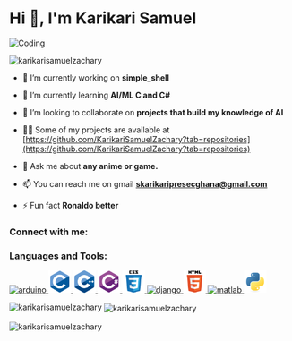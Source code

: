   <h1 align="left">Hi 👋, I'm Karikari Samuel</h1>

</p>
<p align="left">
  <img alt="Coding" src="https://th.bing.com/th/id/OIP.SbuZhJ5wGV-P2SBT1B-69AAAAA?w=270&h=180&c=7&r=0&o=5&pid=1.7" width="400">    
</p>

<p align="left">
  <img src="https://komarev.com/ghpvc/?username=karikarisamuelzachary&label=Profile%20views&color=0e75b6&style=flat" alt="karikarisamuelzachary" />

  
</p>

- 🔭 I’m currently working on **simple_shell**

- 🌱 I’m currently learning **AI/ML C and C#**

- 👯 I’m looking to collaborate on **projects that build my knowledge of AI**

- 👨‍💻 Some of my projects are available at [https://github.com/KarikariSamuelZachary?tab=repositories](https://github.com/KarikariSamuelZachary?tab=repositories)

- 💬 Ask me about **any anime or game.**

- 📫 You can reach me on gmail **skarikaripresecghana@gmail.com**

- ⚡ Fun fact **Ronaldo better**

<h3 align="left">Connect with me:</h3>
<p align="left">
</p>

<h3 align="left">Languages and Tools:</h3>
<p align="left"> <a href="https://www.arduino.cc/" target="_blank" rel="noreferrer"> <img src="https://cdn.worldvectorlogo.com/logos/arduino-1.svg" alt="arduino" width="40" height="40"/> </a> <a href="https://www.cprogramming.com/" target="_blank" rel="noreferrer"> <img src="https://raw.githubusercontent.com/devicons/devicon/master/icons/c/c-original.svg" alt="c" width="40" height="40"/> </a> <a href="https://www.w3schools.com/cpp/" target="_blank" rel="noreferrer"> <img src="https://raw.githubusercontent.com/devicons/devicon/master/icons/cplusplus/cplusplus-original.svg" alt="cplusplus" width="40" height="40"/> </a> <a href="https://www.w3schools.com/cs/" target="_blank" rel="noreferrer"> <img src="https://raw.githubusercontent.com/devicons/devicon/master/icons/csharp/csharp-original.svg" alt="csharp" width="40" height="40"/> </a> <a href="https://www.w3schools.com/css/" target="_blank" rel="noreferrer"> <img src="https://raw.githubusercontent.com/devicons/devicon/master/icons/css3/css3-original-wordmark.svg" alt="css3" width="40" height="40"/> </a> <a href="https://www.djangoproject.com/" target="_blank" rel="noreferrer"> <img src="https://cdn.worldvectorlogo.com/logos/django.svg" alt="django" width="40" height="40"/> </a> <a href="https://www.w3.org/html/" target="_blank" rel="noreferrer"> <img src="https://raw.githubusercontent.com/devicons/devicon/master/icons/html5/html5-original-wordmark.svg" alt="html5" width="40" height="40"/> </a> <a href="https://www.mathworks.com/" target="_blank" rel="noreferrer"> <img src="https://upload.wikimedia.org/wikipedia/commons/2/21/Matlab_Logo.png" alt="matlab" width="40" height="40"/> </a> <a href="https://www.python.org" target="_blank" rel="noreferrer"> <img src="https://raw.githubusercontent.com/devicons/devicon/master/icons/python/python-original.svg" alt="python" width="40" height="40"/> </a> </p>

<p><img align="left" src="https://github-readme-stats.vercel.app/api/top-langs?username=karikarisamuelzachary&show_icons=true&locale=en&layout=compact" alt="karikarisamuelzachary" /></p>

<p>&nbsp;<img align="center" src="https://github-readme-stats.vercel.app/api?username=karikarisamuelzachary&show_icons=true&locale=en" alt="karikarisamuelzachary" /></p>

<p><img align="center" src="https://github-readme-streak-stats.herokuapp.com/?user=karikarisamuelzachary&" alt="karikarisamuelzachary" /></p>
